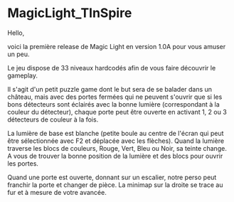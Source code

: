 # MagicLight_TInSpire

Hello,

voici la première release de Magic Light en version 1.0A pour vous amuser un peu.



Le jeu dispose de 33 niveaux hardcodés afin de vous faire découvrir le gameplay.

Il s'agit d'un petit puzzle game dont le but sera de se balader dans un château, mais avec des portes fermées qui ne peuvent s'ouvrir que si les bons détecteurs sont éclairés avec la bonne lumière (correspondant à la couleur du détecteur), chaque porte peut être ouverte en activant 1, 2 ou 3 détecteurs de couleur à la fois.

La lumière de base est blanche (petite boule au centre de l'écran qui peut être sélectionnée avec F2 et déplacée avec les flèches). Quand la lumière traverse les blocs de couleurs, Rouge, Vert, Bleu ou Noir, sa teinte change. A vous de trouver la bonne position de la lumière et des blocs pour ouvrir les portes.



Quand une porte est ouverte, donnant sur un escalier, notre perso peut franchir la porte et changer de pièce. La minimap sur la droite se trace au fur et à mesure de votre avancée.
